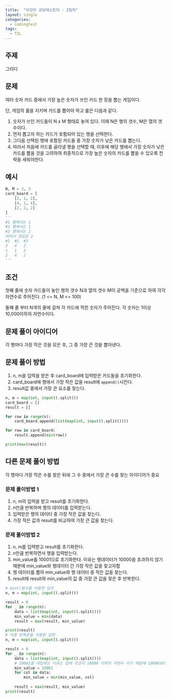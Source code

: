 ```yaml
---
title:  "이것이 코딩테스트다 - 2일차"
layout: single
categories:
  - codingtest
tags:
  - TIL
---
```

## 주제
그리디

## 문제
여러 숫자 카드 중에서 가장 높은 숫자가 쓰인 카드 한 장을 뽑는 게임이다.

단, 게임의 룰을 지키며 카드를 뽑아야 하고 룰은 다음과 같다.

1. 숫자가 쓰인 카드들이 N x M 형태로 놓여 있다. 이때 N은 행의 갯수, M은 열의 갯수이다.
2. 먼저 뽑고자 하는 카드가 포함되어 있는 행을 선택한다.
3. 그다음 선택된 행에 포함된 카드들 중 가장 숫자가 낮은 카드를 뽑는다.
4. 따라서 처음에 카드를 골라낼 행을 선택할 때, 이후에 해당 행에서 가장 숫자가 낮은 카드를 뽑을 것을 고려하여 최종적으로 가장 높은 숫자의 카드를 뽑을 수 있오록 전략을 세워야한다.

## 예시
```python
N, M = 3, 3
card_board = [
    [3, 1, 2],
    [4, 1, 4],
    [2, 2, 2]
]
'''
#1 행에서는 1
#2 행애서는 1
#3 행에서는 2
따라서 정답은 2
#1  #2  #3
3   4   2
1   1   2
2   4   2
'''
```

## 조건
첫째 줄에 숫자 카드들이 놓인 행의 갯수 N과 열의 갯수 M이 공백을 기준으로 하여 각각 자연수로 주어진다. (1 <= N, M <= 100)

둘째 줄 부터 N개의 줄에 걸쳐 각 카드에 적힌 숫자가 주어진다. 각 숫자는 1이상 10,000이하의 자연수이다.


## 문제 풀이 아이디어
각 행마다 가장 작은 것을 모은 후, 그 중 가장 큰 것을 뽑아낸다.

## 문제 풀이 방법
1. n, m을 입력을 받은 후 card_board에 입력받은 카드들을 초기화한다.
2. card_board에 행에서 가장 작은 값을 result에 `append()`시킨다.
3. result값 중에서 가장 큰 요소를 찾는다.

```python
n, m = map(int, input().split())
card_board = []
result = []

for row in range(n):
    card_board.append(list(map(int, input().split())))

for row in card_board:
    result.append(min(row))

print(max(result))
```

## 다른 문제 풀이 방법
각 행마다 가장 작은 수를 찾은 뒤에 그 수 중에서 가장 큰 수를 찾는 아이디어가 중요

### 문제 풀이방법 1
1. n, m의 입력을 받고 result를 초기화한다.
2. n만큼 반복하며 행의 데이터를 입력받는다.
3. 입력받은 행의 데이터 중 가장 작은 값을 찾는다.
4. 가장 작은 값과 result를 비교하여 가장 큰 값을 찾는다.

### 문제 풀이방법 2
1. n, m를 입력받고 result를 초기화한다.
2. n만큼 반복하면서 행을 입력받는다.
3. min_value를 10001으로 초기화한다. 이유는 행데이터가 10000을 초과하지 않기 때문에 min_value와 행데이터 간 가장 작은 값을 찾고자함
4. 행 데이터를 뽑아 min_value와 행 데이터 중 작은 값을 찾는다.
5. result에 result와 min_value의 값 중 가장 큰 값을 찾은 후 반복한다.

```python
# min()함수를 이용한 답안
n, m = map(int, input().split())

result = 0
for _ in range(n):
    data = list(map(int, input().split()))
    min_value = min(data)
    result = max(result, min_value)

print(result)
# 이중 반복문을 이용한 답안
n, m = map(int, input().split())

result = 0
for _ in range(n):
    data = list(map(int, input().split()))
    # 10001을 대입하는 이유는 입력 조건이 10000 이하의 자연수 이기 때문에 10000보다 큰 수를 대입함으로써, 10001보다 작은 수를 판별하기 위함
    min_value = 10001
    for col in data:
        min_value = min(min_value, col)
    
    result = max(result, min_value)
print(result)
```




